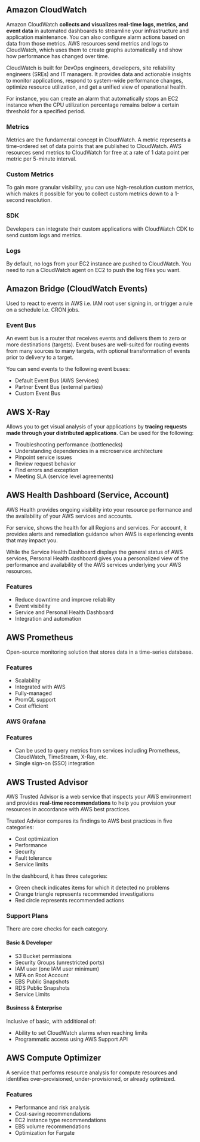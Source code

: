 ## Amazon CloudWatch

Amazon CloudWatch **collects and visualizes real-time logs, metrics, and event data** in automated dashboards to streamline your infrastructure and application maintenance. You can also configure alarm actions based on data from those metrics. AWS resources send metrics and logs to CloudWatch, which uses them to create graphs automatically and show how performance has changed over time.

CloudWatch is built for DevOps engineers, developers, site reliability engineers (SREs) and IT managers. It provides data and actionable insights to monitor applications, respond to system-wide performance changes, optimize resource utilization, and get a unified view of operational health.

For instance, you can create an alarm that automatically stops an EC2 instance when the CPU utilization percentage remains below a certain threshold for a specified period.

### Metrics

Metrics are the fundamental concept in CloudWatch. A metric represents a time-ordered set of data points that are published to CloudWatch. AWS resources send metrics to CloudWatch for free at a rate of 1 data point per metric per 5-minute interval.

### Custom Metrics

To gain more granular visibility, you can use high-resolution custom metrics, which makes it possible for you to collect custom metrics down to a 1-second resolution.

### SDK

Developers can integrate their custom applications with CloudWatch CDK to send custom logs and metrics.

### Logs

By default, no logs from your EC2 instance are pushed to CloudWatch. You need to run a CloudWatch agent on EC2 to push the log files you want.

## Amazon Bridge (CloudWatch Events)

Used to react to events in AWS i.e. IAM root user signing in, or trigger a rule on a schedule i.e. CRON jobs.

### Event Bus

An event bus is a router that receives events and delivers them to zero or more destinations (targets). Event buses are well-suited for routing events from many sources to many targets, with optional transformation of events prior to delivery to a target.

You can send events to the following event buses:

- Default Event Bus (AWS Services)
- Partner Event Bus (external parties)
- Custom Event Bus

## AWS X-Ray

Allows you to get visual analysis of your applications by **tracing requests made through your distributed applications**. Can be used for the following:

- Troubleshooting performance (bottlenecks)
- Understanding dependencies in a microservice architecture
- Pinpoint service issues
- Review request behavior
- Find errors and exception
- Meeting SLA (service level agreements)

## AWS Health Dashboard (Service, Account)

AWS Health provides ongoing visibility into your resource performance and the availability of your AWS services and accounts.

For service, shows the health for all Regions and services. For account, it provides alerts and remediation guidance when AWS is experiencing events that may impact you.

While the Service Health Dashboard displays the general status of AWS services, Personal Health dashboard gives you a personalized view of the performance and availability of the AWS services underlying your AWS resources.

### Features

- Reduce downtime and improve reliability
- Event visibility
- Service and Personal Health Dashboard
- Integration and automation

## AWS Prometheus

Open-source monitoring solution that stores data in a time-series database.

### Features

- Scalability
- Integrated with AWS
- Fully-managed
- PromQL support
- Cost efficient

### AWS Grafana

### Features

- Can be used to query metrics from services including Prometheus, CloudWatch, TimeStream, X-Ray, etc.
- Single sign-on (SSO) integration

## AWS Trusted Advisor

AWS Trusted Advisor is a web service that inspects your AWS environment and provides **real-time recommendations** to help you provision your resources in accordance with AWS best practices.

Trusted Advisor compares its findings to AWS best practices in five categories:

- Cost optimization
- Performance
- Security
- Fault tolerance
- Service limits

In the dashboard, it has three categories:

- Green check indicates items for which it detected no problems
- Orange triangle represents recommended investigations
- Red circle represents recommended actions

### Support Plans

There are core checks for each category.

#### Basic & Developer

- S3 Bucket permissions
- Security Groups (unrestricted ports)
- IAM user (one IAM user minimum)
- MFA on Root Account
- EBS Public Snapshots
- RDS Public Snapshots
- Service Limits

#### Business & Enterprise

Inclusive of basic, with additional of:

- Ability to set CloudWatch alarms when reaching limits
- Programmatic access using AWS Support API

## AWS Compute Optimizer

A service that performs resource analysis for compute resources and identifies over-provisioned, under-provisioned, or already optimized.

### Features

- Performance and risk analysis
- Cost-saving recommendations
- EC2 instance type recommendations
- EBS volume recommendations
- Optimization for Fargate
